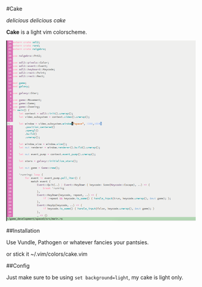 #Cake

*delicious delicious cake*

**Cake** is a light vim colorscheme.

![rust-example](screenshots/rust.png)

##Installation

Use Vundle, Pathogen or whatever fancies your pantsies.

or stick it ~/.vim/colors/cake.vim

##Config

Just make sure to be using `set background=light`, my cake is light only.
